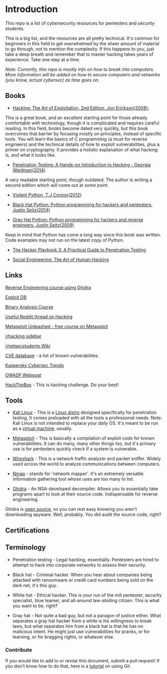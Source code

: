 # Introduction
This repo is a list of cybersecurity resources for pentesters and security students.

This is a big list, and the resources are all pretty technical. It's common for beginners in this field to get overwhelmed by the sheer amount of material to go through, not to mention the complexity. If this happens to you, just take a deep breath and remember that to master hacking takes years of experience. Take one step at a time.

*Note: Currently, this repo is mostly info on how to break into computers. More information will be added on how to secure computers and networks (you know, actual cybersec) as time goes on.*

## Books
* [Hacking: The Art of Exploitation, 2nd Edition, Jon Erickson(2008):](https://www.thriftbooks.com/w/hacking-the-art-of-exploitation_jon-erickson/273280/#isbn=1593271441&idiq=5461322)

This is a great book, and an excellent starting point for those already comfortable with technology, though it is complicated and requires careful reading. In this field, books become dated very quickly, but this book overcomes that barrier by focusing mostly on principles, instead of specific tools. You will learn the basics of C programming (a must for reverse engineers) and the techincal details of how to exploit vulnerabilities, plus a primer on cryptography. It provides a holistic explanation of what hacking is, and what it looks like.

* [Penetration Testing: A Hands-on Introduction to Hacking - Georgia Weidman(2014)](https://www.amazon.com/Penetration-Testing-Hands-Introduction-Hacking/dp/1593275641)

A very readable starting point, though outdated. The author is writing a second edition which will come out at some point.

* [Violent Python, T.J Connor(2012)](https://www.academia.edu/4903104/Violent_Python_-_A_Cookbook_for_Hackers_Forensic_Analysts_Penetration_Testers_and_Security_Engineers)

* [Black Hat Python: Python programming for hackers and pentesters, Justin Seitz(2014)](https://olinux.net/wp-content/uploads/2019/01/python.pdf)

* [Gray Hat Python: Python programming for hackers and reverse engineers, Justin Seitz(2009)](https://nostarch.com/ghpython.htm)

Keep in mind that Python has come a long way since this book was written. Code examples may not run on the latest copy of Python.

* [The Hacker Playbook 3: A Practical Guide to Penetration Testing](https://www.amazon.com/Hacker-Playbook-Practical-Penetration-Testing-ebook/dp/B07CSPFYZ2)

* [Social Engineering: The Art of Human Hacking](https://www.amazon.com/Social-Engineering-Art-Human-Hacking/dp/0470639539)

## Links

[Reverse Engineering course using Ghidra](https://hackaday.io/project/172292-introduction-to-reverse-engineering-with-ghidra)

[Exploit DB](https://www.exploit-db.com/)

[Binary Analysis Course](https://maxkersten.nl/binary-analysis-course/)

[Useful Reddit thread on Hacking](https://www.reddit.com/r/hacking/comments/a3oicn/how_to_start_hacking_the_ultimate_two_path_guide/)

[Metasploit Unleashed - free course on Metasploit](https://www.offensive-security.com/metasploit-unleashed/)

[r/hacking sidebar](https://new.reddit.com/r/hacking/wiki/index#wiki_beginning_.26amp.3B_basics_to_hacking)

[r/netsecstudents Wiki](https://www.reddit.com/r/netsecstudents/wiki/index#wiki_where_to_start)

[CVE database](https://cve.mitre.org/index.html) - a list of known vulnerabilites.

[Kaspersky Cybersec Trends](https://www.kaspersky.com/blog/secure-futures-magazine/2020-cybersecurity-predictions/32068/)

[OWASP Webgoat](https://owasp.org/www-project-webgoat/)

[HackTheBox](https://www.hackthebox.eu/invite) - This is hacking challenge. Do your best!


## Tools

* [Kali Linux](https://www.kali.org/) - This is a [Linux distro](https://en.wikipedia.org/wiki/Linux_distribution) designed specifically for penetration testing, It comes preloaded with all the tools a professional needs. Note: Kali Linux is not intended to replace your daily OS. It's meant to be run as a [virtual machine](https://www.howtogeek.com/196060/beginner-geek-how-to-create-and-use-virtual-machines/), usually.

* [Metasploit](https://www.metasploit.com/) - This is basically a compilation of exploit code for known vulnerabilities. It can do many, many other things too, but it's primary use is for pentesters quickly check if a system is vulnerable.

* [Wireshark](https://www.wireshark.org/) - This is a network traffic analyzer and packet sniffer. Widely used across the world to analyze communications between computers.

* [Nmap](https://nmap.org/) - stands for 'network mapper'. It's an extremely versatile information gathering tool whose uses are too many to list.

* [Ghidra](https://ghidra-sre.org/) - An NSA-developed decompiler. Allows you to essentially take programs apart to look at their source code. Indispensable for reverse engineering.

Ghidra is [open source,](https://opensource.com/resources/what-open-source) so you can rest easy knowing you aren't downloading spyware. Well, probably. You did audit the source code, right?

## Certifications

## Terminology

* Penetration testing - Legal hacking, essentially. Pentesters are hired to attempt to hack into corporate networks to assess their security.

* Black hat - Criminal hacker. When you hear about companies being attacked with ransomware or credit card numbers being sold on the dark net, it's this guy.

* White hat - Ethical hacker. This is your run of the mill pentester, security specialist, blue teamer, and all-around law-abiding citizen. This is what you want to be, right?

* Gray hat - Not quite a bad guy, but not a paragon of justice either. What separates a gray hat hacker from a white is his willingness to break laws, but what separates him from a black hat is that he has no malicious intent. He might just use vulnerabilities for pranks, or for learning, or for bragging rights, or whatever else.

### Contribute

If you would like to add to or revise this document, submit a pull request! If you don't know how to do that, here is a [tutorial](https://product.hubspot.com/blog/git-and-github-tutorial-for-beginners) on using Git.
